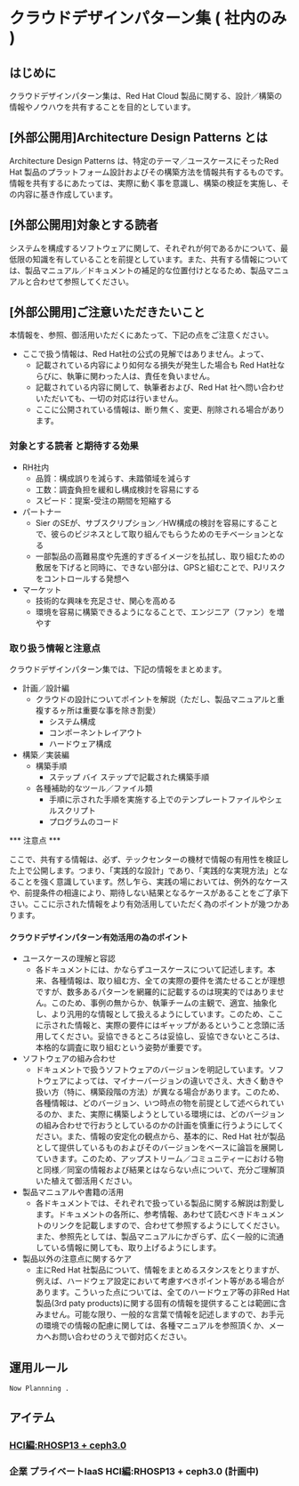 # クラウドデザインパターン集 ( 社内のみ )

## はじめに

クラウドデザインパターン集は、Red Hat Cloud 製品に関する、設計／構築の情報やノウハウを共有することを目的としています。


## [外部公開用]Architecture Design Patterns とは

Architecture Design Patterns は、特定のテーマ／ユースケースにそったRed Hat 製品のプラットフォーム設計およびその構築方法を情報共有するものです。情報を共有するにあたっては、実際に動く事を意識し、構築の検証を実施し、その内容に基き作成しています。

## [外部公開用]対象とする読者 

システムを構成するソフトウェアに関して、それぞれが何であるかについて、最低限の知識を有していることを前提としています。また、共有する情報については、製品マニュアル／ドキュメントの補足的な位置付けとなるため、製品マニュアルと合わせて参照してください。

## [外部公開用]ご注意いただきたいこと

本情報を、参照、御活用いただくにあたって、下記の点をご注意ください。

* ここで扱う情報は、Red Hat社の公式の見解ではありません。よって、
  * 記載されている内容により如何なる損失が発生した場合も Red Hat社ならびに、執筆に関わった人は、責任を負いません。
  * 記載されている内容に関して、執筆者および、Red Hat 社へ問い合わせいただいても、一切の対応は行いません。
   * ここに公開されている情報は、断り無く、変更、削除される場合があります。


### 対象とする読者 と期待する効果

* RH社内
  * 品質：構成誤りを減らす、未踏領域を減らす
  * 工数：調査負担を緩和し構成検討を容易にする
  * スピード：提案-受注の期間を短縮する
* パートナー
  * Sier のSEが、サブスクリプション／HW構成の検討を容易にすることで、彼らのビジネスとして取り組んでもらうためのモチベーションとなる
  * 一部製品の高難易度や先進的すぎるイメージを払拭し、取り組むための敷居を下げると同時に、できない部分は、GPSと組むことで、PJリスクをコントロールする発想へ
* マーケット
  * 技術的な興味を充足させ、関心を高める
  * 環境を容易に構築できるようになることで、エンジニア（ファン）を増やす

### 取り扱う情報と注意点

クラウドデザインパターン集では、下記の情報をまとめます。

* 計画／設計編
  * クラウドの設計についてポイントを解説（ただし、製品マニュアルと重複するヶ所は重要な事を除き割愛）
    * システム構成
    * コンポーネントレイアウト
    * ハードウェア構成
* 構築／実装編
  * 構築手順
    * ステップ バイ ステップで記載された構築手順
  * 各種補助的なツール／ファイル類
    * 手順に示された手順を実施する上でのテンプレートファイルやシェルスクリプト
    * プログラムのコード

*** 注意点 ***

ここで、共有する情報は、必ず、テックセンターの機材で情報の有用性を検証した上で公開します。つまり、「実践的な設計」であり、「実践的な実現方法」となることを強く意識しています。然し乍ら、実践の場においては、例外的なケースや、前提条件の相違により、期待しない結果となるケースがあることをご了承下さい。ここに示された情報をより有効活用していただく為のポイントが幾つかあります。

#### クラウドデザインパターン有効活用の為のポイント

* ユースケースの理解と容認
  * 各ドキュメントには、かならずユースケースについて記述します。本来、各種情報は、取り組む方、全ての実際の要件を満たせることが理想ですが、数多あるパターンを網羅的に記載するのは現実的ではありません。このため、事例の無からか、執筆チームの主観で、適宜、抽象化し、より汎用的な情報として扱えるようにしています。このため、ここに示された情報と、実際の要件にはギャップがあるということ念頭に活用してください。妥協できるところは妥協し、妥協できないところは、本格的な調査に取り組むという姿勢が重要です。
* ソフトウェアの組み合わせ
  * ドキュメントで扱うソフトウェアのバージョンを明記しています。ソフトウェアによっては、マイナーバージョンの違いでさえ、大きく動きや扱い方（特に、構築段階の方法）が異なる場合があります。このため、各種情報は、どのバージョン、いつ時点の物を前提として述べられているのか、また、実際に構築しようとしている環境には、どのバージョンの組み合わせで行おうとしているのかの計画を慎重に行うようにしてください。また、情報の安定化の観点から、基本的に、Red Hat 社が製品として提供しているものおよびそのバージョンをベースに論旨を展開していきます。このため、アップストリーム／コミュニティーにおける物と同様／同室の情報および結果とはならない点について、充分ご理解頂いた植えて御活用ください。
* 製品マニュアルや書籍の活用
  * 各ドキュメントでは、それぞれで扱っている製品に関する解説は割愛します。ドキュメントの各所に、参考情報、あわせて読むべきドキュメントのリンクを記載しますので、合わせて参照するようにしてください。また、参照先としては、製品マニュアルにかぎらず、広く一般的に流通している情報に関しても、取り上げるようにします。
* 製品以外の注意点に関するケア
  * 主にRed Hat 社製品について、情報をまとめるスタンスをとりますが、例えば、ハードウェア設定において考慮すべきポイント等がある場合があります。こういった点については、全てのハードウェア等の非Red Hat製品(3rd paty products)に関する固有の情報を提供することは範囲に含みません。可能な限り、一般的な言葉で情報を記述しますので、お手元の環境での情報の配慮に関しては、各種マニュアルを参照頂くか、メーカへお問い合わせのうえで御対応ください。

## 運用ルール

```
Now Plannning . 
```

## アイテム

### [HCI編:RHOSP13 + ceph3.0 ](HCI-0/EntPrivateCloudGeneral-0.md)
### 企業 プライベートIaaS HCI編:RHOSP13 + ceph3.0 (計画中)
